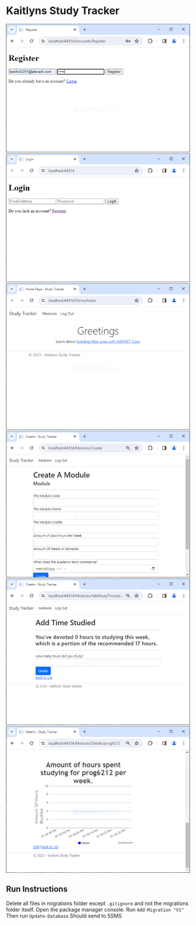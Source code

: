 ﻿# Kaitlyns Study Tracker

![Register](Screenshots/register.png)
![Login](Screenshots/login.png)
![Home](Screenshots/home.png)
![Create Module](Screenshots/create.png)
![Add Time](Screenshots/add-time.png)
![Graph](Screenshots/graph.png)


## Run Instructions
Delete all files in migrations folder except `.gitignore` and not the migrations folder itself.
Open the package manager console.
Run `Add-Migration "V1"`
Then run `Update-Database`
Should send to SSMS